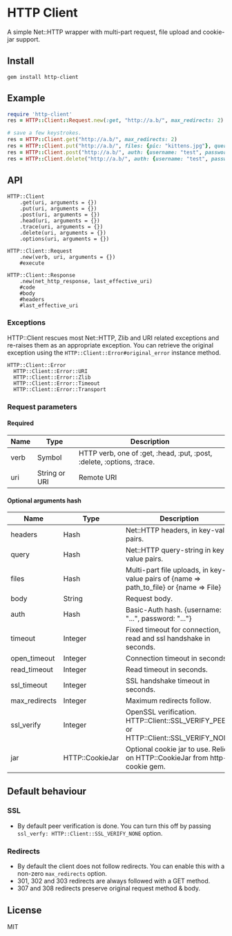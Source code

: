 # HTTP Client

A simple Net::HTTP wrapper with multi-part request, file upload and cookie-jar support.

## Install

```
gem install http-client
```

## Example

```ruby
require 'http-client'
res = HTTP::Client::Request.new(:get, "http://a.b/", max_redirects: 2).execute

# save a few keystrokes.
res = HTTP::Client.get("http://a.b/", max_redirects: 2)
res = HTTP::Client.put("http://a.b/", files: {pic: "kittens.jpg"}, query: {title: "the usual suspects"})
res = HTTP::Client.post("http://a.b/", auth: {username: "test", password: "test"}, headers: {'x-a' => 'b'})
res = HTTP::Client.delete("http://a.b/", auth: {username: "test", password: "test"});
```

## API

```
HTTP::Client
    .get(uri, arguments = {})
    .put(uri, arguments = {})
    .post(uri, arguments = {})
    .head(uri, arguments = {})
    .trace(uri, arguments = {})
    .delete(uri, arguments = {})
    .options(uri, arguments = {})

HTTP::Client::Request
    .new(verb, uri, arguments = {})
    #execute

HTTP::Client::Response
    .new(net_http_response, last_effective_uri)
    #code
    #body
    #headers
    #last_effective_uri
```

### Exceptions

HTTP::Client rescues most Net::HTTP, Zlib and URI related exceptions and re-raises them as an appropriate exception.
You can retrieve the original exception using the `HTTP::Client::Error#original_error` instance method.

```
HTTP::Client::Error
  HTTP::Client::Error::URI
  HTTP::Client::Error::Zlib
  HTTP::Client::Error::Timeout
  HTTP::Client::Error::Transport
```

### Request parameters

#### Required

| Name | Type | Description |
|------|------|-------------|
| verb | Symbol | HTTP verb, one of :get, :head, :put, :post, :delete, :options, :trace. |
| uri | String or URI | Remote URI |

#### Optional arguments hash

| Name | Type | Description | Default |
|------|------|-------------|---------|
| headers | Hash | Net::HTTP headers, in key-value pairs. | nil |
| query | Hash | Net::HTTP query-string in key-value pairs. | nil |
| files | Hash | Multi-part file uploads, in key-value pairs of {name => path_to_file} or {name => File} | nil |
| body | String | Request body. | nil |
| auth | Hash | Basic-Auth hash. {username: "...", password: "..."} | nil |
| timeout | Integer | Fixed timeout for connection, read and ssl handshake in seconds. | Net::HTTP default |
| open_timeout | Integer | Connection timeout in seconds. | Net::HTTP default |
| read_timeout | Integer | Read timeout in seconds. | Net::HTTP default |
| ssl_timeout | Integer | SSL handshake timeout in seconds. | Net::HTTP default |
| max_redirects | Integer | Maximum redirects follow. | 0 |
| ssl_verify | Integer | OpenSSL verification. HTTP::Client::SSL_VERIFY_PEER or HTTP::Client::SSL_VERIFY_NONE | SSL_VERIFY_PEER |
| jar | HTTP::CookieJar | Optional cookie jar to use. Relies on HTTP::CookieJar from http-cookie gem. | HTTP::CookieJar.new |

## Default behaviour

### SSL

* By default peer verification is done. You can turn this off by passing `ssl_verfy: HTTP::Client::SSL_VERIFY_NONE` option.

### Redirects

* By default the client does not follow redirects. You can enable this with a non-zero `max_redirects` option.
* 301, 302 and 303 redirects are always followed with a GET method.
* 307 and 308 redirects preserve original request method & body.

## License

MIT

